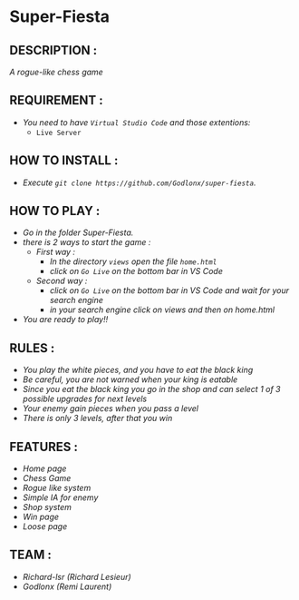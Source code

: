 # Super-Fiesta

## **DESCRIPTION :**
*A rogue-like chess game*

## **REQUIREMENT :**
- *You need to have `Virtual Studio Code` and those extentions:*
    - `Live Server`

## **HOW TO INSTALL :**
- *Execute `git clone https://github.com/Godlonx/super-fiesta`.*

## **HOW TO PLAY :**
- *Go in the folder Super-Fiesta.*
- *there is 2 ways to start the game :*
    - *First way :*
        - *In the directory `views` open the file `home.html`*
        - *click on `Go Live` on the bottom bar in VS Code*
    - *Second way :*
        - *click on `Go Live` on the bottom bar in VS Code and wait for your search engine*
        - *in your search engine click on views and then on home.html*
- *You are ready to play!!*

## **RULES :**
- *You play the white pieces, and you have to eat the black king*
- *Be careful, you are not warned when your king is eatable*
- *Since you eat the black king you go in the shop and can select 1 of 3 possible upgrades for next levels*
- *Your enemy gain pieces when you pass a level*
- *There is only 3 levels, after that you win*

## **FEATURES :**
- *Home page*
- *Chess Game*
- *Rogue like system*
- *Simple IA for enemy*
- *Shop system*
- *Win page*
- *Loose page*

## **TEAM :**
- *Richard-lsr (Richard Lesieur)*
- *Godlonx (Remi Laurent)*
